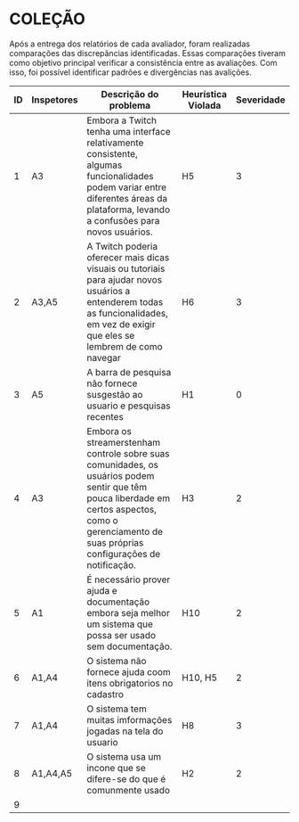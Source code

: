 # COLEÇÃO

Após a entrega dos relatórios de cada avaliador, foram realizadas comparações das discrepâncias identificadas. Essas comparações tiveram como objetivo principal verificar a consistência entre as avaliações. Com isso, foi possível identificar padrões e divergências nas avalições.

| ID | Inspetores | Descrição do problema | Heurística Violada | Severidade |
|----|------------|-----------------------|----------------------|------------|
|  1 |  A3    |Embora a Twitch tenha uma interface relativamente consistente, algumas funcionalidades podem variar entre diferentes áreas da plataforma, levando a confusões para novos usuários.|         H5             |      3      |
|  2 |    A3,A5        |  A Twitch poderia oferecer mais dicas visuais ou tutoriais para ajudar novos usuários a entenderem todas as funcionalidades, em vez de exigir que eles se lembrem de como navegar|       H6               |      3      |    
|  3 |     A5       | A barra de pesquisa não fornece susgestão ao usuario e pesquisas recentes                 |        H1              |        0 |       
|  4 |    A3         |Embora os streamerstenham controle sobre suas comunidades, os usuários podem sentir que têm pouca liberdade em certos aspectos, como o gerenciamento de suas próprias configurações de notificação.                       |       H3             |      2      |           
|  5 |     A1        |É necessário prover ajuda e documentação embora seja melhor um sistema que possa ser usado sem documentação.|         H10 |2 |
|  6 |      A1,A4    |  O sistema não fornece ajuda coom itens obrigatorios no cadastro                   |    H10, H5                  |       2    |
|  7  |   A1,A4            | O sistema tem muitas imformações jogadas na tela do usuario       |              H8         |      3           |
|  8   |       A1,A4,A5        |O sistema usa um incone que se difere-se do que é comunmente usado                     |          H2            |    2  |
|  9   |               |                     |                      |          |
